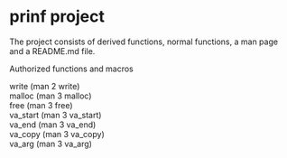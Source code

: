 # prinf project
The project consists of derived functions, normal functions,  a man page and a README.md file.

Authorized functions and macros

write (man 2 write) <br/>
malloc (man 3 malloc) <br/>
free (man 3 free) <br/>
va_start (man 3 va_start) <br/>
va_end (man 3 va_end) <br/>
va_copy (man 3 va_copy) <br/>
va_arg (man 3 va_arg) <br/>
